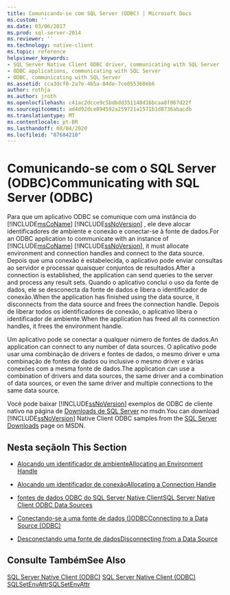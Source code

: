 ```yaml
---
title: Comunicando-se com SQL Server (ODBC) | Microsoft Docs
ms.custom: ''
ms.date: 03/06/2017
ms.prod: sql-server-2014
ms.reviewer: ''
ms.technology: native-client
ms.topic: reference
helpviewer_keywords:
- SQL Server Native Client ODBC driver, communicating with SQL Server
- ODBC applications, communicating with SQL Server
- ODBC, communicating with SQL Server
ms.assetid: cca3dcf0-2a7e-465a-84de-7ce055360eb6
author: rothja
ms.author: jroth
ms.openlocfilehash: c41ac2dcce9c5bdbdd351148d16bcaa8f067d22f
ms.sourcegitcommit: ad4d92dce894592a259721a1571b1d8736abacdb
ms.translationtype: MT
ms.contentlocale: pt-BR
ms.lasthandoff: 08/04/2020
ms.locfileid: "87684210"
---
```

# <a name="communicating-with-sql-server-odbc"></a><span data-ttu-id="a00d5-102">Comunicando-se com o SQL Server (ODBC)</span><span class="sxs-lookup"><span data-stu-id="a00d5-102">Communicating with SQL Server (ODBC)</span></span>
  <span data-ttu-id="a00d5-103">Para que um aplicativo ODBC se comunique com uma instância do [!INCLUDE[msCoName](../../includes/msconame-md.md)] [!INCLUDE[ssNoVersion](../../includes/ssnoversion-md.md)] , ele deve alocar identificadores de ambiente e conexão e conectar-se à fonte de dados.</span><span class="sxs-lookup"><span data-stu-id="a00d5-103">For an ODBC application to communicate with an instance of [!INCLUDE[msCoName](../../includes/msconame-md.md)] [!INCLUDE[ssNoVersion](../../includes/ssnoversion-md.md)], it must allocate environment and connection handles and connect to the data source.</span></span> <span data-ttu-id="a00d5-104">Depois que uma conexão é estabelecida, o aplicativo pode enviar consultas ao servidor e processar quaisquer conjuntos de resultados.</span><span class="sxs-lookup"><span data-stu-id="a00d5-104">After a connection is established, the application can send queries to the server and process any result sets.</span></span> <span data-ttu-id="a00d5-105">Quando o aplicativo conclui o uso da fonte de dados, ele se desconecta da fonte de dados e libera o identificador de conexão.</span><span class="sxs-lookup"><span data-stu-id="a00d5-105">When the application has finished using the data source, it disconnects from the data source and frees the connection handle.</span></span> <span data-ttu-id="a00d5-106">Depois de liberar todos os identificadores de conexão, o aplicativo libera o identificador de ambiente.</span><span class="sxs-lookup"><span data-stu-id="a00d5-106">When the application has freed all its connection handles, it frees the environment handle.</span></span>  
  
 <span data-ttu-id="a00d5-107">Um aplicativo pode se conectar a qualquer número de fontes de dados.</span><span class="sxs-lookup"><span data-stu-id="a00d5-107">An application can connect to any number of data sources.</span></span> <span data-ttu-id="a00d5-108">O aplicativo pode usar uma combinação de drivers e fontes de dados, o mesmo driver e uma combinação de fontes de dados ou inclusive o mesmo driver e várias conexões com a mesma fonte de dados.</span><span class="sxs-lookup"><span data-stu-id="a00d5-108">The application can use a combination of drivers and data sources, the same driver and a combination of data sources, or even the same driver and multiple connections to the same data source.</span></span>  
  
 <span data-ttu-id="a00d5-109">Você pode baixar [!INCLUDE[ssNoVersion](../../includes/ssnoversion-md.md)] exemplos de ODBC de cliente nativo na página de [Downloads de SQL Server](https://go.microsoft.com/fwlink/?LinkId=62796) no msdn.</span><span class="sxs-lookup"><span data-stu-id="a00d5-109">You can download [!INCLUDE[ssNoVersion](../../includes/ssnoversion-md.md)] Native Client ODBC samples from the [SQL Server Downloads](https://go.microsoft.com/fwlink/?LinkId=62796) page on MSDN.</span></span>  
  
## <a name="in-this-section"></a><span data-ttu-id="a00d5-110">Nesta seção</span><span class="sxs-lookup"><span data-stu-id="a00d5-110">In This Section</span></span>  
  
-   [<span data-ttu-id="a00d5-111">Alocando um identificador de ambiente</span><span class="sxs-lookup"><span data-stu-id="a00d5-111">Allocating an Environment Handle</span></span>](allocating-an-environment-handle.md)  
  
-   [<span data-ttu-id="a00d5-112">Alocando um identificador de conexão</span><span class="sxs-lookup"><span data-stu-id="a00d5-112">Allocating a Connection Handle</span></span>](allocating-a-connection-handle.md)  
  
-   [<span data-ttu-id="a00d5-113">fontes de dados ODBC do SQL Server Native Client</span><span class="sxs-lookup"><span data-stu-id="a00d5-113">SQL Server Native Client ODBC Data Sources</span></span>](../../integration-services/connection-manager/data-sources.md)  
  
-   [<span data-ttu-id="a00d5-114">Conectando-se a uma fonte de dados &#40;&#41;ODBC</span><span class="sxs-lookup"><span data-stu-id="a00d5-114">Connecting to a Data Source &#40;ODBC&#41;</span></span>](connecting-to-a-data-source-odbc.md)  
  
-   [<span data-ttu-id="a00d5-115">Desconectando uma fonte de dados</span><span class="sxs-lookup"><span data-stu-id="a00d5-115">Disconnecting from a Data Source</span></span>](disconnecting-from-a-data-source.md)  
  
## <a name="see-also"></a><span data-ttu-id="a00d5-116">Consulte Também</span><span class="sxs-lookup"><span data-stu-id="a00d5-116">See Also</span></span>  
 <span data-ttu-id="a00d5-117">[SQL Server Native Client &#40;ODBC&#41;](../native-client/odbc/sql-server-native-client-odbc.md) </span><span class="sxs-lookup"><span data-stu-id="a00d5-117">[SQL Server Native Client &#40;ODBC&#41;](../native-client/odbc/sql-server-native-client-odbc.md) </span></span>  
 [<span data-ttu-id="a00d5-118">SQLSetEnvAttr</span><span class="sxs-lookup"><span data-stu-id="a00d5-118">SQLSetEnvAttr</span></span>](../native-client-odbc-api/sqlsetenvattr.md)  
  
  
